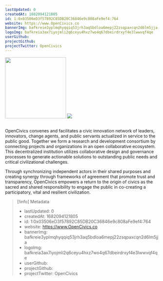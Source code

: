 ```yaml
---
lastUpdated: 0
createdAt: 1682094121805
id: 1:0x03506eD3f57892C85DB20C36846e9c808aFe9ef4:764
website: https://www.OpenCivics.co
bannerImg: bafkreie3yplmqhyqqiq53jrh3aq5bdloa6mepj22zsqpaxcqn2d6lm5jja
logoImg: bafkreia3ax7iyojmli2q6ceyu4hxz7wo4q67dbeirdrxyf4e3lwwvqf4qe
userGithub:
projectGithub:
projectTwitter: OpenCivics
---
```


<img style="width: 200px" src="https://ipfs-grants-stack.gitcoin.co/ipfs/bafkreia3ax7iyojmli2q6ceyu4hxz7wo4q67dbeirdrxyf4e3lwwvqf4qe">

<img src="https://ipfs-grants-stack.gitcoin.co/ipfs/bafkreie3yplmqhyqqiq53jrh3aq5bdloa6mepj22zsqpaxcqn2d6lm5jja">

## 

OpenCivics convenes and facilitates a civic innovation network of leaders, innovators, change agents, and public servants actualized in service to the public good. Together we form a research and development consortium by connecting projects and organizations in an open collaborative ecosystem.  This decentralized institution utilizes collaborative design and governance processes to generate actionable solutions to outstanding public needs and critical civilizational challenges. 

Through synchronizing independent actors in their shared purposes and creating synergy through frameworks of agreement that promote trust and transparency, OpenCivics empowers a return to the origin of civics as the sacred and shared responsibility to engage the public in co-creating a participatory, vital and resilient civilization.

> [!info] Metadata
> * lastUpdated: 0
> * createdAt: 1682094121805
> * id: 1:0x03506eD3f57892C85DB20C36846e9c808aFe9ef4:764
> * website: https://www.OpenCivics.co
> * bannerImg: bafkreie3yplmqhyqqiq53jrh3aq5bdloa6mepj22zsqpaxcqn2d6lm5jja
> * logoImg: bafkreia3ax7iyojmli2q6ceyu4hxz7wo4q67dbeirdrxyf4e3lwwvqf4qe
> * userGithub: 
> * projectGithub: 
> * projectTwitter: OpenCivics